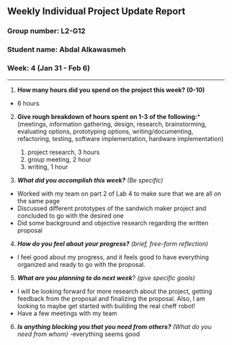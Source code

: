 ## Weekly Individual Project Update Report
### Group number: L2-G12
### Student name: Abdal Alkawasmeh
### Week: 4 (Jan 31 - Feb 6)
___
1. **How many hours did you spend on the project this week? (0-10)**
  - 6 hours
2. **Give rough breakdown of hours spent on 1-3 of the following:***
   (meetings, information gathering, design, research, brainstorming, evaluating options, prototyping options, writing/documenting, refactoring, testing, software implementation, hardware implementation)
   1. project research, 3 hours
   2. group meeting, 2 hour
   3.  writing, 1 hour

3. ***What did you accomplish this week?*** _(Be specific)_
  - Worked with my team on part 2 of Lab 4 to make sure that we are all on the same page
  - Discussed different prototypes of the sandwich maker project and concluded to go with the desired one
  - Did some background and objective research regarding the written proposal
  
4. ***How do you feel about your progress?*** _(brief, free-form reflection)_
  - I feel good about my progress, and it feels good to have everything organized and ready to go with the proposal.
5. ***What are you planning to do next week***? _(give specific goals)_
  - I will be looking forward for more research about the project, getting feedback from the proposal and finalizing the proposal. Also, I am looking to maybe get started with building the real cheff robot!
  - Have a few meetings with my team
6. ***Is anything blocking you that you need from others?*** _(What do you need from whom)_
  -everything seems good
